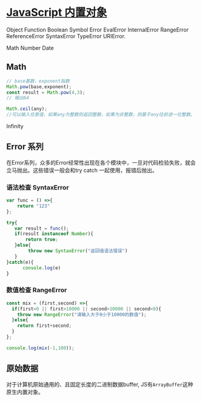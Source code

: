 # [JavaScript 内置对象](https://developer.mozilla.org/en-US/docs/Web/JavaScript/Reference/Global_Objects)

Object Function Boolean Symbol Error EvalError InternalError RangeError 
ReferenceError SyntaxError TypeError URIError.


Math Number Date

## Math

```javascript
// base基数，exponent指数
Math.pow(base,exponent);
const result = Math.pow(4,3);
// 输出64

Math.ceil(any);
//可以输入任意值，如果any为整数则返回整数，如果为非整数，则基于any往前进一位整数。
```

Infinity

## Error 系列

在Error系列，众多的Error经常性出现在各个模块中，一旦对代码检验失败，就会立马抛出。这些错误一般会和try catch 一起使用，报错后抛出。

### 语法检查 SyntaxError
```javascript
var func = () =>{
    return "123"
};

try{
   var result = func();
   if(result instanceof Number){
       return true;
   }else{
        throw new SyntaxError("返回值语法错误")
   }
}catch(e){
      console.log(e)
}
```

### 数值检查 RangeError

```javascript
const mix = (first,second) =>{
  if(first<0 || first>10000 || second>10000 || second<0){
    throw new RangeError("请输入大于0小于10000的数值");
  }else{
    return first+second;
  }
};

console.log(mix(-1,100));
```

## 原始数据

对于计算机原始通用的、且固定长度的二进制数据buffer, JS有`ArrayBuffer`这种原生内置对象。